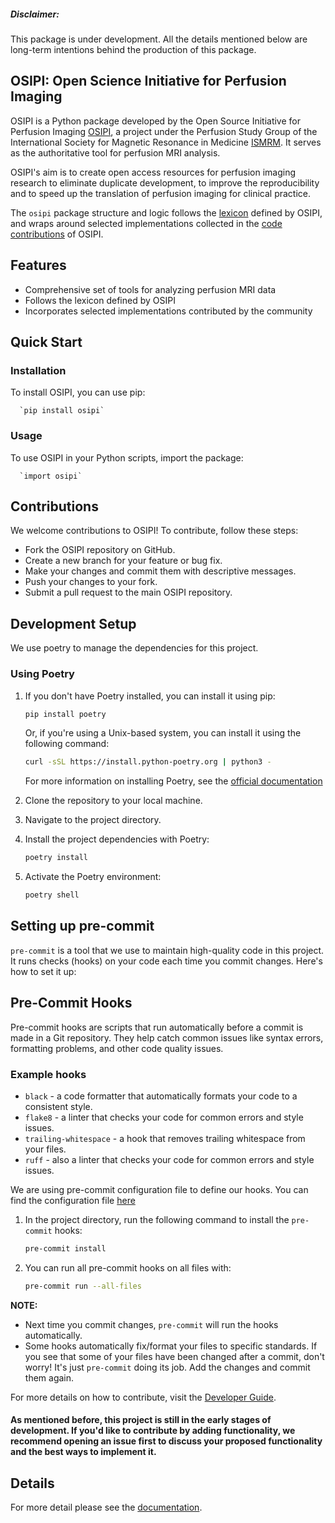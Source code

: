 ##### Disclaimer:
This package is under development. All the details mentioned below are long-term intentions behind the production of this package.

## OSIPI: Open Science Initiative for Perfusion Imaging
OSIPI is a Python package developed by the Open Source Initiative for Perfusion Imaging [OSIPI](https://osipi.ismrm.org/), a project under the Perfusion Study Group of the International Society for Magnetic Resonance in Medicine [ISMRM](https://www.ismrm.org/). It serves as the authoritative tool for perfusion MRI analysis.

OSIPI's aim is to create open access resources for perfusion imaging research to eliminate duplicate development, to improve the reproducibility and to speed up the translation of perfusion imaging for clinical practice.

The `osipi` package structure and logic follows the [lexicon](https://osipi.github.io/OSIPI_CAPLEX/) defined by OSIPI, and wraps around selected implementations collected in the [code contributions](https://github.com/OSIPI/DCE-DSC-MRI_CodeCollection) of OSIPI.

## Features
- Comprehensive set of tools for analyzing perfusion MRI data
- Follows the lexicon defined by OSIPI
- Incorporates selected implementations contributed by the community


## Quick Start
### Installation
To install OSIPI, you can use pip:

      `pip install osipi`
### Usage
To use OSIPI in your Python scripts, import the package:

      `import osipi`

## Contributions
We welcome contributions to OSIPI! To contribute, follow these steps:

- Fork the OSIPI repository on GitHub.
- Create a new branch for your feature or bug fix.
- Make your changes and commit them with descriptive messages.
- Push your changes to your fork.
- Submit a pull request to the main OSIPI repository.

## Development Setup

We use poetry to manage the dependencies for this project.

### Using Poetry

1. If you don't have Poetry installed, you can install it using pip:

    ```bash
    pip install poetry
    ```

    Or, if you're using a Unix-based system, you can install it using the following command:

    ```bash
    curl -sSL https://install.python-poetry.org | python3 -
    ```

    For more information on installing Poetry, see the [official documentation](https://python-poetry.org/docs/)
2. Clone the repository to your local machine.
3. Navigate to the project directory.
4. Install the project dependencies with Poetry:

    ```bash
    poetry install
    ```

5. Activate the Poetry environment:

    ```bash
    poetry shell
    ```

## Setting up pre-commit

`pre-commit` is a tool that we use to maintain high-quality code in this project. It runs checks (hooks) on your code each time you commit changes. Here's how to set it up:

## Pre-Commit Hooks
Pre-commit hooks are scripts that run automatically before a commit is made in a Git repository. They help catch common issues like syntax errors, formatting problems, and other code quality issues.

### Example hooks
- `black` - a code formatter that automatically formats your code to a consistent style.
- `flake8` - a linter that checks your code for common errors and style issues.
- `trailing-whitespace` - a hook that removes trailing whitespace from your files.
- `ruff` - also a linter that checks your code for common errors and style issues.

We are using pre-commit configuration file to define our hooks. You can find the configuration file [here](https://github.com/OSIPI/osipi/blob/main/.pre-commit-config.yaml)

1. In the project directory, run the following command to install the `pre-commit` hooks:

    ```bash
    pre-commit install
    ```

2. You can run all pre-commit hooks on all files with:

    ```bash
    pre-commit run --all-files
    ```
**NOTE:**
- Next time you commit changes, `pre-commit` will run the hooks automatically.
- Some hooks automatically fix/format your files to specific standards. If you see that some of your files have been changed after a commit, don't worry! It's just `pre-commit` doing its job.
  Add the changes and commit them again.

For more details on how to contribute, visit the [Developer Guide](https://osipi.github.io/pypi/contribution/#making-a-pull-request-pr-to-the-osipi-package).
#### As mentioned before, this project is still in the early stages of development. If you'd like to contribute by adding functionality, we recommend opening an issue first to discuss your proposed functionality and the best ways to implement it.

## Details
For more detail please see the [documentation](https://osipi.github.io/pypi/).
